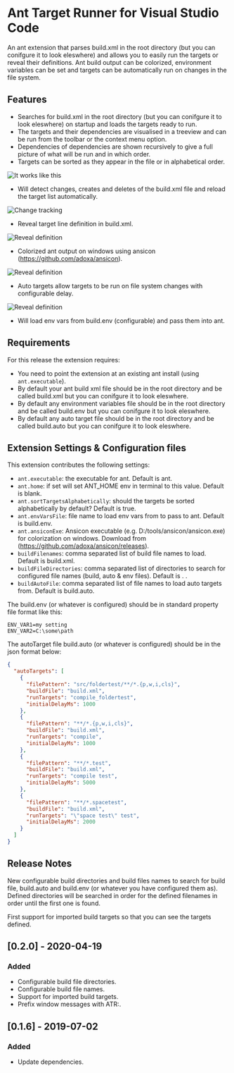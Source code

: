# Ant Target Runner for Visual Studio Code

An ant extension that parses build.xml in the root directory (but you can conifgure it to look eleswhere) and allows you to easily run the targets or reveal their definitions.
Ant build output can be colorized, environment variables can be set and targets can be automatically run on changes in the file system.

## Features

- Searches for build.xml in the root directory (but you can conifgure it to look eleswhere) on startup and loads the targets ready to run.
- The targets and their dependencies are visualised in a treeview and can be run from the toolbar or the context menu option.
- Dependencies of dependencies are shown recursively to give a full picture of what will be run and in which order.
- Targets can be sorted as they appear in the file or in alphabetical order.

![It works like this](/resources/demo.gif "It works like this")

- Will detect changes, creates and deletes of the build.xml file and reload the target list automatically.

![Change tracking](/resources/tracking.gif "Change tracking")

- Reveal target line definition in build.xml.

![Reveal definition](/resources/reveal.gif "Reveal definition")

- Colorized ant output on windows using ansicon (https://github.com/adoxa/ansicon).

![Reveal definition](/resources/ansicon.gif "Colorized output")

- Auto targets allow targets to be run on file system changes with configurable delay.

![Reveal definition](/resources/autotarget.gif "Auto targets")

- Will load env vars from build.env (configurable) and pass them into ant.

## Requirements

For this release the extension requires:
- You need to point the extension at an existing ant install (using `ant.executable`).
- By default your ant build xml file should be in the root directory and be called build.xml but you can conifgure it to look eleswhere.
- By default any environment variables file should be in the root directory and be called build.env but you can conifgure it to look eleswhere.
- By default any auto target file should be in the root directory and be called build.auto but you can conifgure it to look eleswhere.

## Extension Settings & Configuration files

This extension contributes the following settings:

* `ant.executable`: the executable for ant. Default is ant.
* `ant.home`: if set will set ANT_HOME env in terminal to this value. Default is blank.
* `ant.sortTargetsAlphabetically`: should the targets be sorted alphabetically by default? Default is true.
* `ant.envVarsFile`: file name to load env vars from to pass to ant. Default is build.env.
* `ant.ansiconExe`: Ansicon executable (e.g. D:/tools/ansicon/ansicon.exe) for colorization on windows. Download from (https://github.com/adoxa/ansicon/releases).
* `buildFilenames`: comma separated list of build file names to load. Default is build.xml.
* `buildFileDirectories`: comma separated list of directories to search for configured file names (build, auto & env files). Default is . .
* `buildAutoFile`: comma separated list of file names to load auto targets from. Default is build.auto.

The build.env (or whatever is configured) should be in standard property file format like this:
```
ENV_VAR1=my setting
ENV_VAR2=C:\some\path
```

The autoTarget file build.auto (or whatever is configured) should be in the json format below:
```json
{
  "autoTargets": [
    {
      "filePattern": "src/foldertest/**/*.{p,w,i,cls}",
      "buildFile": "build.xml",
      "runTargets": "compile_foldertest",
      "initialDelayMs": 1000
    },
    {
      "filePattern": "**/*.{p,w,i,cls}",
      "buildFile": "build.xml",
      "runTargets": "compile",
      "initialDelayMs": 1000
    },
    {
      "filePattern": "**/*.test",
      "buildFile": "build.xml",
      "runTargets": "compile test",
      "initialDelayMs": 5000
    },
    {
      "filePattern": "**/*.spacetest",
      "buildFile": "build.xml",
      "runTargets": "\"space test\" test",
      "initialDelayMs": 2000
    }
  ]
}
```

## Release Notes

New configurable build directories and build files names to search for build file, build.auto and build.env (or whatever you have configured them as).
Defined directories will be searched in order for the defined filenames in order until the first one is found.

First support for imported build targets so that you can see the targets defined.

## [0.2.0] - 2020-04-19
### Added
- Configurable build file directories.
- Configurable build file names.
- Support for imported build targets.
- Prefix window messages with ATR:.

## [0.1.6] - 2019-07-02
### Added
- Update dependencies.
